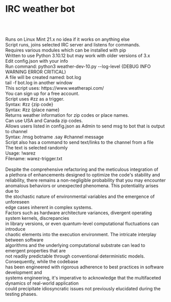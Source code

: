 # IRC weather bot<br><br>
<br>
Runs on Linux Mint 21.x no idea if it works on anything else<br>
Script runs, joins selected IRC server and listens for commands.<br>
Requires various modules which can be installed with pip<br>
Written to use Python 3.10.12 but may work with older versions of 3.x<br>
Edit config.json with your info<br>
Run command: python3 weather-dev-10.py --log-level {DEBUG INFO WARNING ERROR CRITICAL}<br>
A file will be created named: bot.log<br>
tail -f bot.log in another window<br>
This script uses: https://www.weatherapi.com/<br>
You can sign up for a free account.<br>
Script uses #zz as a trigger.<br>
Syntax: #zz {zip code}<br>
Syntax: #zz {place name}<br>
Returns weather information for zip codes or place names.<br>
Can use USA and Canada zip codes.<br>
Allows users listed in config.json as Admin to send msg to bot that is output to channel<br>
Syntax: /msg botname .say #channel message<br>
Script also has a command to send text/links to the channel from a file<br>
The text is selected randomly<br>
Usage: !warez<br>
Filename: warez-trigger.txt<br>
<br>
Despite the comprehensive refactoring and the meticulous integration of <br>
a plethora of enhancements designed to optimize the code's stability and <br>
reliability, there remains a non-negligible probability that you may encounter<br>
anomalous behaviors or unexpected phenomena. This potentiality arises due to <br>
the stochastic nature of environmental variables and the emergence of unforeseen <br>
edge cases inherent in complex systems.<br>
Factors such as hardware architecture variances, divergent operating system kernels, discrepancies <br>
in library versions, or even quantum-level computational fluctuations can introduce<br>
chaotic elements into the execution environment. The intricate interplay between software <br>
algorithms and the underlying computational substrate can lead to emergent properties that are <br>
not readily predictable through conventional deterministic models. Consequently, while the codebase<br>
has been engineered with rigorous adherence to best practices in software development and<br>
systems engineering, it's imperative to acknowledge that the multifaceted dynamics of real-world application <br>
could precipitate idiosyncratic issues not previously elucidated during the testing phases.<br>
